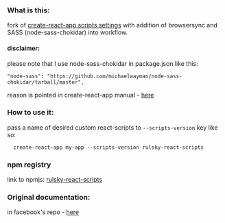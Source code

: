 ### What is this:
  fork of [create-react-app scripts settings](https://github.com/facebookincubator/create-react-app/tree/master/packages/react-scripts) with addition of browsersync and SASS (node-sass-chokidar) into workflow.

#### disclaimer:
  please note that I use node-sass-chokidar in package.json like this:
  ````
  "node-sass": "https://github.com/michaelwayman/node-sass-chokidar/tarball/master",
  ````
  reason is pointed in create-react-app manual - [here](https://github.com/facebookincubator/create-react-app/blob/master/packages/react-scripts/template/README.md#adding-a-css-preprocessor-sass-less-etc)

### How to use it:
pass a name of desired custom react-scripts to `--scripts-version` key like so:

````
  create-react-app my-app --scripts-version rulsky-react-scripts
````


### npm registry
  link to npmjs: [rulsky-react-scripts](https://www.npmjs.com/package/rulsky-react-scripts)


### Original documentation:
  in facebook's repo - [here](https://github.com/facebookincubator/create-react-app/blob/master/packages/react-scripts/README.md)
